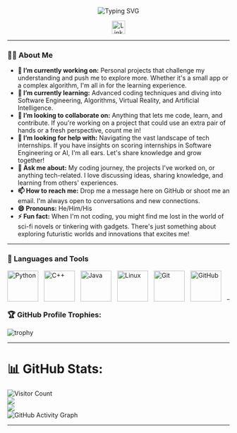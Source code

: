 <p align="center">
  <img src="https://readme-typing-svg.herokuapp.com/?lines=Hello,+I'm+Abdullah+Choudhry!;Welcome+to+my+GitHub+profile!;I'm+a+Software+Engineer!&center=true&width=500&height=50" alt="Typing SVG">
</p>

<p align="center">
  <!-- LinkedIn Badge -->
  <a href="https://www.linkedin.com/in/abdullah-choudhry-266227273/" target="_blank">
    <img src="https://img.shields.io/badge/LinkedIn-Connect-blue?style=for-the-badge&logo=linkedin&logoColor=white&labelColor=0A66C2" alt="LinkedIn Badge" height="30">
  </a>
</p>

---

### 👨‍💻 About Me

- **🔭 I’m currently working on:** Personal projects that challenge my understanding and push me to explore more. Whether it's a small app or a complex algorithm, I'm all in for the learning experience.
- **🌱 I’m currently learning:** Advanced coding techniques and diving into Software Engineering, Algorithms, Virtual Reality, and Artificial Intelligence.
- **👯 I’m looking to collaborate on:** Anything that lets me code, learn, and contribute. If you're working on a project that could use an extra pair of hands or a fresh perspective, count me in!
- **🤔 I’m looking for help with:** Navigating the vast landscape of tech internships. If you have insights on scoring internships in Software Engineering or AI, I'm all ears. Let's share knowledge and grow together!
- **💬 Ask me about:** My coding journey, the projects I've worked on, or anything tech-related. I love discussing ideas, sharing knowledge, and learning from others' experiences.
- **📫 How to reach me:** Drop me a message here on GitHub or shoot me an email. I'm always open to conversations and new connections.
- **😄 Pronouns:** He/Him/His
- **⚡ Fun fact:** When I'm not coding, you might find me lost in the world of sci-fi novels or tinkering with gadgets. There's just something about exploring futuristic worlds and innovations that excites me!

---

### 🧰 Languages and Tools

<img align="left" alt="Python" width="70px" style="padding-right:10px;" src="https://cdn.jsdelivr.net/gh/devicons/devicon/icons/python/python-plain.svg" />
<img align="left" alt="C++" width="70px" style="padding-right:10px;" src="https://cdn.jsdelivr.net/gh/devicons/devicon/icons/cplusplus/cplusplus-line.svg" />
<img align="left" alt="Java" width="70px" style="padding-right:10px;" src="https://cdn.jsdelivr.net/gh/devicons/devicon/icons/java/java-original.svg"/>
<img align="left" alt="Linux" width="70px" style="padding-right:10px;" src="https://cdn.jsdelivr.net/gh/devicons/devicon/icons/linux/linux-original.svg" />
<img align="left" alt="Git" width="70px" style="padding-right:10px;" src="https://cdn.jsdelivr.net/gh/devicons/devicon/icons/git/git-original.svg" />
<img align="left" alt="GitHub" width="70px" style="padding-right:10px;" src="https://cdn.jsdelivr.net/gh/devicons/devicon/icons/github/github-original.svg" /><br/><br/><br/>

---

 ### 🏆 GitHub Profile Trophies:
![trophy](https://github-profile-trophy.vercel.app/?username=Abdullah0x0&theme=radical)

---

# 📊 GitHub Stats:
![Visitor Count](https://komarev.com/ghpvc/?username=Abdullah0x0&style=flat-square)<br/>
![](https://github-readme-stats.vercel.app/api/top-langs/?username=Abdullah0x0&theme=radical&hide_border=false&include_all_commits=true&count_private=true&layout=compact)<br/>
![](https://github-readme-streak-stats.herokuapp.com/?user=Abdullah0x0&theme=radical&hide_border=false)<br/>
![GitHub Activity Graph](https://github-readme-activity-graph.vercel.app/graph?username=Abdullah0x0&theme=radical)<br/>
<!-- ![GitHub stats](https://github-readme-stats.vercel.app/api?username=Abdullah0x0&show_icons=true&theme=radical&count_private=true&include_all_commits=true)<br/> -->

---
